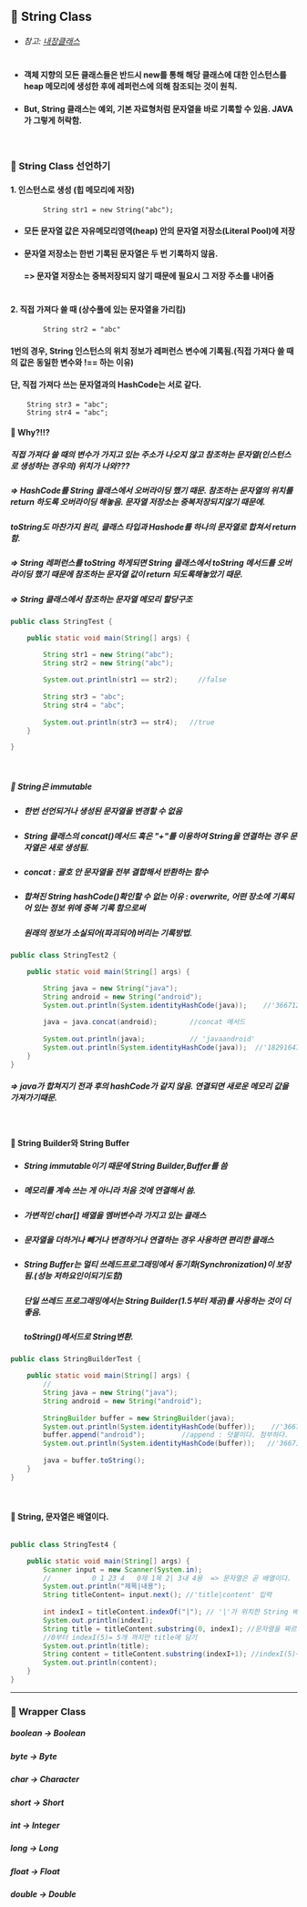 ## :pushpin: String Class
* ###### 참고: [내장클래스](https://github.com/6161990/TIL/blob/main/Java/%EB%82%B4%EC%9E%A5%ED%81%B4%EB%9E%98%EC%8A%A4.md)
#
* #### 객체 지향의 모든 클래스들은 반드시 new를 통해 해당 클래스에 대한 인스턴스를 heap 메모리에 생성한 후에 레퍼런스에 의해 참조되는 것이 원칙.
* #### But, String  클래스는 예외, 기본 자료형처럼 문자열을 바로 기록할 수 있음. JAVA가 그렇게 허락함.

<br>

### :round_pushpin: String Class 선언하기
  #### 1. 인스턴스로 생성 (힙 메모리에 저장)
            String str1 = new String("abc");
	    
 * #### 모든 문자열 값은 자유메모리영역(heap) 안의 문자열 저장소(Literal Pool)에 저장
 * #### 문자열 저장소는 한번 기록된 문자열은 두 번 기록하지 않음.
   #### => 문자열 저장소는 중복저장되지 않기 때문에 필요시 그 저장 주소를 내어줌
   #
  #### 2. 직접 가져다 쓸 때 (상수풀에 있는 문자열을 가리킴)
            String str2 = "abc"

 #### 1번의 경우, String 인스턴스의 위치 정보가 레퍼런스 변수에 기록됨.(직접 가져다 쓸 때의 값은 동일한 변수와 !== 하는 이유)
 #### 단, 직접 가져다 쓰는 문자열과의 HashCode는 서로 같다.

		String str3 = "abc";
		String str4 = "abc";
  #### :triangular_flag_on_post: Why?!!?
  ##### 직접 가져다 쓸 때의 변수가 가지고 있는 주소가 나오지 않고 참조하는 문자열(인스턴스로 생성하는 경우의) 위치가 나와???
  ##### => HashCode를 String 클래스에서 오버라이딩 했기 때문. 참조하는 문자열의 위치를 return 하도록 오버라이딩 해놓음. 문자열 저장소는 중복저장되지않기 때문에.
  ##### toString도 마찬가지 원리, 클래스 타입과 Hashode를 하나의 문자열로 합쳐서 return함.
  ##### => String 레퍼런스를 toString 하게되면 String 클래스에서 toString 메서드를 오버라이딩 했기 때문에 참조하는 문자열 값이 return 되도록해놓았기 때문.
  ##### => ***String 클래스에서 참조하는 문자열 메모리 할당구조***

```java
public class StringTest {

	public static void main(String[] args) {

		String str1 = new String("abc");
		String str2 = new String("abc");
		
		System.out.println(str1 == str2);     //false
		
		String str3 = "abc";
		String str4 = "abc";
		
		System.out.println(str3 == str4);   //true
	}

}
```

<br>


##### :round_pushpin: String은 immutable
* ##### 한번 선언되거나 생성된 문자열을 변경할 수 없음 
* ##### String 클래스의 concat()메서드 혹은 "+"를 이용하여 String을 연결하는 경우 문자열은 새로 생성됨.
* ##### concat : 괄호 안 문자열을 전부 결합해서 반환하는 함수
* ##### 합쳐진 String hashCode()확인할 수 없는 이유 : overwrite, 어떤 장소에 기록되어 있는 정보 위에 중복 기록 함으로써
  #####                                             원래의 정보가 소실되어(파괴되어)버리는 기록방법.
```java
public class StringTest2 {

	public static void main(String[] args) {

		String java = new String("java");
		String android = new String("android");
		System.out.println(System.identityHashCode(java));    //'366712642'
		
		java = java.concat(android);        //concat 메서드 
		
		System.out.println(java);           // 'javaandroid'
		System.out.println(System.identityHashCode(java));  //'1829164700'
	}
}
```

##### => java가 합쳐지기 전과 후의 hashCode가 같지 않음. 연결되면 새로운 메모리 값을 가져가기때문.

<br>

#### :round_pushpin: String Builder와 String Buffer
* ##### String immutable이기 때문에 String Builder,Buffer를 씀
* ##### 메모리를 계속 쓰는 게 아니라 처음 것에 연결해서 씀.
* ##### 가변적인 char[] 배열을 멤버변수라 가지고 있는 클래스
* ##### 문자열을 더하거나 빼거나 변경하거나 연결하는 경우 사용하면 편리한 클래스
* ##### String Buffer는 멀티 쓰레드프로그래밍에서 동기화(Synchronization)이 보장됨.(성능 저하요인이되기도함)
  ##### 단일 쓰레드 프로그래밍에서는 String Builder(1.5부터 제공)를 사용하는 것이 더 좋음.
  ##### toString()메서드로 String변환.
```java
public class StringBuilderTest {

	public static void main(String[] args) {
		// 
		String java = new String("java");
		String android = new String("android");
		
		StringBuilder buffer = new StringBuilder(java);
		System.out.println(System.identityHashCode(buffer));    //'366712642'
		buffer.append("android");         //append : 덧붙이다. 첨부하다.
		System.out.println(System.identityHashCode(buffer));   //'366712642'
		
		java = buffer.toString();
	}
}
```

<br>

#### :round_pushpin: String, 문자열은 배열이다. 
```java

public class StringTest4 {

	public static void main(String[] args) {
		Scanner input = new Scanner(System.in);
		//		    0 1 23 4   0제 1목 2| 3내 4용  => 문자열은 곧 배열이다.
		System.out.println("제목|내용");
		String titleContent= input.next(); //'title|content' 입력
		
		int indexI = titleContent.indexOf("|"); // '|'가 위치한 String 배열의 배열방 번지수를 indexI에 담기
		System.out.println(indexI);
		String title = titleContent.substring(0, indexI); //문자열을 짜르는 함수 subString 
		//0부터 indexI(5)= 5개 까지만 title에 담기
		System.out.println(title);
		String content = titleContent.substring(indexI+1); //indexI(5)+1 = 6, 6번째부터 마지막문자까지 content에 담기
		System.out.println(content);
	}
}
```


---------------------------------


### :round_pushpin: Wrapper Class
##### boolean -> Boolean
##### byte -> Byte
##### char -> Character
##### short -> Short
##### int -> Integer
##### long -> Long
##### float -> Float
##### double -> Double
